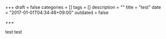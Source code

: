 +++
draft = false
categories = []
tags = []
description = ""
title = "test"
date = "2017-01-01T04:34:48+09:00"
outdated = false

+++

test test